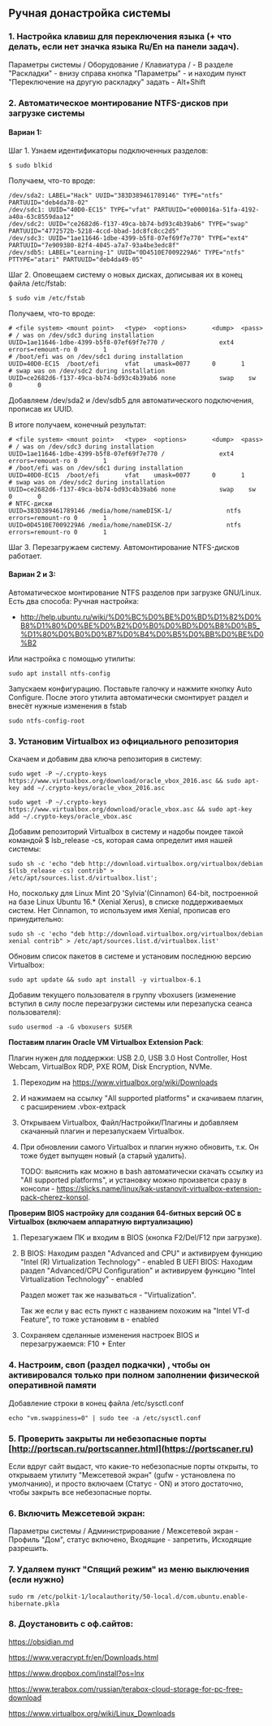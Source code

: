 ## Ручная донастройка системы

### 1. Настройка клавиш для переключения языка (+ что делать, если нет значка языка Ru/En на панели задач).

Параметры системы / Оборудование / Клавиатура / - В разделе "Раскладки" - внизу справа кнопка "Параметры" - и находим пункт "Переключение на другую раскладку" задать - Alt+Shift

### 2. Автоматическое монтирование NTFS-дисков при загрузке системы

#### Вариан 1:
Шаг 1. Узнаем идентификаторы подключенных разделов:

```
$ sudo blkid
```
Получаем, что-то вроде:
```
/dev/sda2: LABEL="Hack" UUID="383D389461789146" TYPE="ntfs" PARTUUID="deb4da78-02"
/dev/sdc1: UUID="40D0-EC15" TYPE="vfat" PARTUUID="e000016a-51fa-4192-a40a-63c8559daa12"
/dev/sdc2: UUID="ce2682d6-f137-49ca-bb74-bd93c4b39ab6" TYPE="swap" PARTUUID="4772572b-5218-4ccd-bbad-1dc8fc8cc2d5"
/dev/sdc3: UUID="1ae11646-1dbe-4399-b5f8-07ef69f7e770" TYPE="ext4" PARTUUID="7e909380-82f4-4045-a7a7-93a4be3edc8f"
/dev/sdb5: LABEL="Learning-1" UUID="0D4510E7009229A6" TYPE="ntfs" PTTYPE="atari" PARTUUID="deb4da49-05"
```
Шаг 2. Оповещаем систему о новых дисках, дописывая их в конец файла /etc/fstab:
```
$ sudo vim /etc/fstab
```

Получаем, что-то вроде:
```
# <file system> <mount point>   <type>  <options>       <dump>  <pass>
# / was on /dev/sdc3 during installation
UUID=1ae11646-1dbe-4399-b5f8-07ef69f7e770 /               ext4    errors=remount-ro 0       1
# /boot/efi was on /dev/sdc1 during installation
UUID=40D0-EC15  /boot/efi       vfat    umask=0077      0       1
# swap was on /dev/sdc2 during installation
UUID=ce2682d6-f137-49ca-bb74-bd93c4b39ab6 none            swap    sw              0       0
```

Добавляем /dev/sda2 и /dev/sdb5 для автоматического подключения, прописав их UUID.

В итоге получаем, конечный результат:
```
# <file system> <mount point>   <type>  <options>       <dump>  <pass>
# / was on /dev/sdc3 during installation
UUID=1ae11646-1dbe-4399-b5f8-07ef69f7e770 /               ext4    errors=remount-ro 0       1
# /boot/efi was on /dev/sdc1 during installation
UUID=40D0-EC15  /boot/efi       vfat    umask=0077      0       1
# swap was on /dev/sdc2 during installation
UUID=ce2682d6-f137-49ca-bb74-bd93c4b39ab6 none            swap    sw              0       0
# NTFC-диски
UUID=383D389461789146 /media/home/nameDISK-1/               ntfs    errors=remount-ro 0       1
UUID=0D4510E7009229A6 /media/home/nameDISK-2/               ntfs    errors=remount-ro 0       1
```
Шаг 3. Перезагружаем систему. Автомонтирование NTFS-дисков работает.

#### Вариан 2 и 3:
Автоматическое монтирование NTFS разделов при загрузке GNU/Linux. Есть два способа:
   Ручная настройка:
   - http://help.ubuntu.ru/wiki/%D0%BC%D0%BE%D0%BD%D1%82%D0%B8%D1%80%D0%BE%D0%B2%D0%B0%D0%BD%D0%B8%D0%B5_%D1%80%D0%B0%D0%B7%D0%B4%D0%B5%D0%BB%D0%BE%D0%B2
   
   Или настройка с помощью утилиты:
   ```
   sudo apt install ntfs-config
   ```
   Запускаем конфигурацию. Поставьте галочку и нажмите кнопку Auto Configure. После этого утилита автоматически смонтирует раздел и внесёт нужные изменения в fstab
   ```
   sudo ntfs-config-root
   ```


### 3. Установим Virtualbox из официального репозитория

Скачаем и добавим два ключа репозитория в систему:
```
sudo wget -P ~/.crypto-keys https://www.virtualbox.org/download/oracle_vbox_2016.asc && sudo apt-key add ~/.crypto-keys/oracle_vbox_2016.asc
```
```
sudo wget -P ~/.crypto-keys https://www.virtualbox.org/download/oracle_vbox.asc && sudo apt-key add ~/.crypto-keys/oracle_vbox.asc
```

Добавим репозиторий Virtualbox в систему и надобы поидее такой командой $ lsb_release -cs, которая сама определит имя нашей системы:
```
sudo sh -c 'echo "deb http://download.virtualbox.org/virtualbox/debian $(lsb_release -cs) contrib" > /etc/apt/sources.list.d/virtualbox.list';
```
Но, поcкольку для Linux Mint 20 'Sylvia'(Cinnamon) 64-bit, построенной на базе Linux Ubuntu 16.* (Xenial Xerus), в списке поддерживаемых систем. Нет Cinnamon, то используем имя Xenial, прописав его принудительно:
```
sudo sh -c 'echo "deb http://download.virtualbox.org/virtualbox/debian xenial contrib" > /etc/apt/sources.list.d/virtualbox.list'
```
Обновим список пакетов в системе и установим последнюю версию Virtualbox:
```
sudo apt update && sudo apt install -y virtualbox-6.1
```
Добавим текущего пользователя в группу vboxusers (изменение вступил в силу после перезагрузки системы или перезапуска сеанса пользователя):
```
sudo usermod -a -G vboxusers $USER
```

**Поставим плагин Oracle VM Virtualbox Extension Pack**:

Плагин нужен для поддержки: USB 2.0, USB 3.0 Host Controller, Host Webcam, VirtualBox RDP, PXE ROM, Disk Encryption, NVMe.
1) Переходим на https://www.virtualbox.org/wiki/Downloads
2) И нажимаем на ссылку "All supported platforms" и скачиваем плагин, с расширением .vbox-extpack
3) Открываем Virtualbox, Файл/Настройки/Плагины и добавляем скачанный плагин и перезапускаем Virtualbox.
4) При обновлении самого Virtualbox и плагин нужно обновить, т.к. Он тоже будет выпущен новый (а старый удалить).

   TODO: выяснить как можно в bash автоматически скачать ссылку из "All supported platforms", и установку можно произветси сразу в консоли - https://slicks.name/linux/kak-ustanovit-virtualbox-extension-pack-cherez-konsol.

**Проверим BIOS настройку для создания 64-битных версий ОС в Virtualbox (включаем аппаратную виртуализацию)**

   1) Перезагужаем ПК и входим в BIOS (кнопка F2/Del/F12 при загрузке).
   2) В BIOS: Находим раздел "Advanced and CPU" и активируем функцию "Intel (R) Virtualization Technology" - enabled
      В UEFI BIOS: Находим раздел "Advanced/CPU Configuration" и активируем функцию "Intel Virtualization Technology" - enabled

      Раздел может так же называться - "Virtualization".

      Так же если у вас есть пункт с названием похожим на "Intel VT-d Feature", то тоже установим в - enabled
      
   3) Сохраняем сделанные изменения настроек BIOS и перезагружаемся: F10 + Enter

### 4. Настроим, своп (раздел подкачки) , чтобы он активировался только при полном заполнении физической оперативной памяти

Добавление строки в конец файла /etc/sysctl.conf
```
echo "vm.swappiness=0" | sudo tee -a /etc/sysctl.conf
```

### 5. Проверить закрыты ли небезопасные порты [http://portscan.ru/portscanner.html](https://portscaner.ru)

Если вдруг сайт выдаст, что какие-то небезопасные порты открыты, то открываем утилиту "Межсетевой экран" (gufw - установлена по умолчанию), и просто включаем (Статус - ON) и этого достаточно, чтобы закрыть все небезопасные порты.

### 6. Включить Межсетевой экран:

Параметры системы / Администрирование / Межсетевой экран - Профиль "Дом", статус включено, Входящие - запретить, Исходящие разрешить.

### 7. Удаляем пункт "Спящий режим" из меню выключения (если нужно)
```
sudo rm /etc/polkit-1/localauthority/50-local.d/com.ubuntu.enable-hibernate.pkla
```

### 8. Доустановить с оф.сайтов:

https://obsidian.md

https://www.veracrypt.fr/en/Downloads.html

https://www.dropbox.com/install?os=lnx

https://www.terabox.com/russian/terabox-cloud-storage-for-pc-free-download

https://www.virtualbox.org/wiki/Linux_Downloads

